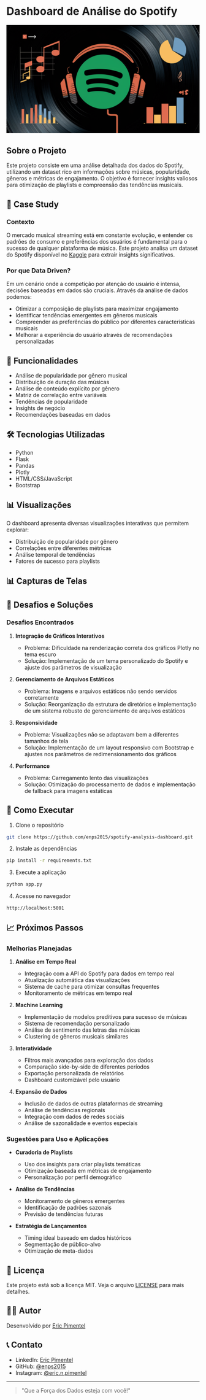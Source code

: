 # Dashboard de Análise do Spotify

![Header Image](img/header.png)

## Sobre o Projeto

Este projeto consiste em uma análise detalhada dos dados do Spotify, utilizando um dataset rico em informações sobre músicas, popularidade, gêneros e métricas de engajamento. O objetivo é fornecer insights valiosos para otimização de playlists e compreensão das tendências musicais.

## 🎯 Case Study

### Contexto
O mercado musical streaming está em constante evolução, e entender os padrões de consumo e preferências dos usuários é fundamental para o sucesso de qualquer plataforma de música. Este projeto analisa um dataset do Spotify disponível no [Kaggle](https://www.kaggle.com/datasets/ambaliyagati/spotify-dataset-for-playing-around-with-sql) para extrair insights significativos.

### Por que Data Driven?
Em um cenário onde a competição por atenção do usuário é intensa, decisões baseadas em dados são cruciais. Através da análise de dados podemos:
- Otimizar a composição de playlists para maximizar engajamento
- Identificar tendências emergentes em gêneros musicais
- Compreender as preferências do público por diferentes características musicais
- Melhorar a experiência do usuário através de recomendações personalizadas

## 🚀 Funcionalidades

- Análise de popularidade por gênero musical
- Distribuição de duração das músicas
- Análise de conteúdo explícito por gênero
- Matriz de correlação entre variáveis
- Tendências de popularidade
- Insights de negócio
- Recomendações baseadas em dados

## 🛠️ Tecnologias Utilizadas

- Python
- Flask
- Pandas
- Plotly
- HTML/CSS/JavaScript
- Bootstrap

## 📊 Visualizações

O dashboard apresenta diversas visualizações interativas que permitem explorar:
- Distribuição de popularidade por gênero
- Correlações entre diferentes métricas
- Análise temporal de tendências
- Fatores de sucesso para playlists

## 📊 Capturas de Telas




## 🎯 Desafios e Soluções

### Desafios Encontrados
1. **Integração de Gráficos Interativos**
   - Problema: Dificuldade na renderização correta dos gráficos Plotly no tema escuro
   - Solução: Implementação de um tema personalizado do Spotify e ajuste dos parâmetros de visualização

2. **Gerenciamento de Arquivos Estáticos**
   - Problema: Imagens e arquivos estáticos não sendo servidos corretamente
   - Solução: Reorganização da estrutura de diretórios e implementação de um sistema robusto de gerenciamento de arquivos estáticos

3. **Responsividade**
   - Problema: Visualizações não se adaptavam bem a diferentes tamanhos de tela
   - Solução: Implementação de um layout responsivo com Bootstrap e ajustes nos parâmetros de redimensionamento dos gráficos

4. **Performance**
   - Problema: Carregamento lento das visualizações
   - Solução: Otimização do processamento de dados e implementação de fallback para imagens estáticas

## 🚀 Como Executar

1. Clone o repositório
```bash
git clone https://github.com/enps2015/spotify-analysis-dashboard.git
```

2. Instale as dependências
```bash
pip install -r requirements.txt
```

3. Execute a aplicação
```bash
python app.py
```

4. Acesse no navegador
```
http://localhost:5001
```

## 📈 Próximos Passos

### Melhorias Planejadas
1. **Análise em Tempo Real**
   - Integração com a API do Spotify para dados em tempo real
   - Atualização automática das visualizações
   - Sistema de cache para otimizar consultas frequentes
   - Monitoramento de métricas em tempo real

2. **Machine Learning**
   - Implementação de modelos preditivos para sucesso de músicas
   - Sistema de recomendação personalizado
   - Análise de sentimento das letras das músicas
   - Clustering de gêneros musicais similares

3. **Interatividade**
   - Filtros mais avançados para exploração dos dados
   - Comparação side-by-side de diferentes períodos
   - Exportação personalizada de relatórios
   - Dashboard customizável pelo usuário

4. **Expansão de Dados**
   - Inclusão de dados de outras plataformas de streaming
   - Análise de tendências regionais
   - Integração com dados de redes sociais
   - Análise de sazonalidade e eventos especiais

### Sugestões para Uso e Aplicações
- **Curadoria de Playlists**
  - Uso dos insights para criar playlists temáticas
  - Otimização baseada em métricas de engajamento
  - Personalização por perfil demográfico

- **Análise de Tendências**
  - Monitoramento de gêneros emergentes
  - Identificação de padrões sazonais
  - Previsão de tendências futuras

- **Estratégia de Lançamentos**
  - Timing ideal baseado em dados históricos
  - Segmentação de público-alvo
  - Otimização de meta-dados

## 📝 Licença

Este projeto está sob a licença MIT. Veja o arquivo [LICENSE](LICENSE) para mais detalhes.

## 👨‍💻 Autor

Desenvolvido por [Eric Pimentel](https://github.com/enps2015)

## 📞 Contato

- LinkedIn: [Eric Pimentel](https://www.linkedin.com/in/eric-np-santos/)
- GitHub: [@enps2015](https://github.com/enps2015)
- Instagram: [@eric.n.pimentel](https://www.instagram.com/eric.n.pimentel/)

---
> "Que a Força dos Dados esteja com você!"

